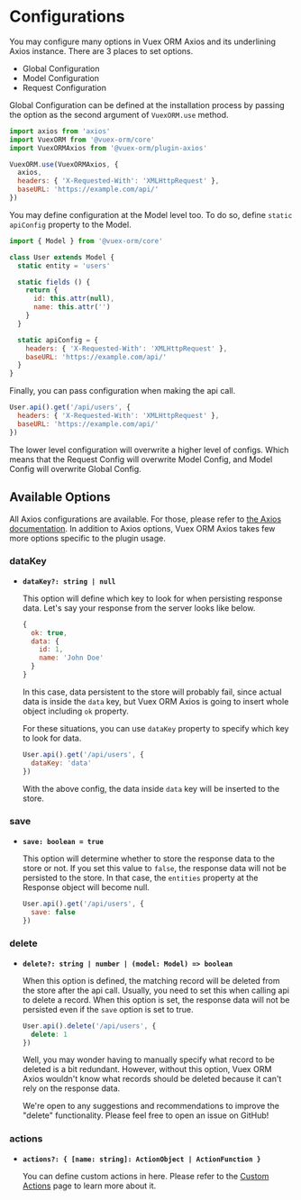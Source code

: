 # Configurations

You may configure many options in Vuex ORM Axios and its underlining Axios instance. There are 3 places to set options.

- Global Configuration
- Model Configuration
- Request Configuration

Global Configuration can be defined at the installation process by passing the option as the second argument of `VuexORM.use` method.

```js
import axios from 'axios'
import VuexORM from '@vuex-orm/core'
import VuexORMAxios from '@vuex-orm/plugin-axios'

VuexORM.use(VuexORMAxios, {
  axios,
  headers: { 'X-Requested-With': 'XMLHttpRequest' },
  baseURL: 'https://example.com/api/'
})
```

You may define configuration at the Model level too. To do so, define `static apiConfig` property to the Model.

```js
import { Model } from '@vuex-orm/core'

class User extends Model {
  static entity = 'users'

  static fields () {
    return {
      id: this.attr(null),
      name: this.attr('')
    }
  }

  static apiConfig = {
    headers: { 'X-Requested-With': 'XMLHttpRequest' },
    baseURL: 'https://example.com/api/'
  }
}
```

Finally, you can pass configuration when making the api call.

```js
User.api().get('/api/users', {
  headers: { 'X-Requested-With': 'XMLHttpRequest' },
  baseURL: 'https://example.com/api/'
})
```

The lower level configuration will overwrite a higher level of configs. Which means that the Request Config will overwrite Model Config, and Model Config will overwrite Global Config.

## Available Options

All Axios configurations are available. For those, please refer to [the Axios documentation](https://github.com/axios/axios#request-config). In addition to Axios options, Vuex ORM Axios takes few more options specific to the plugin usage.

### dataKey

- **`dataKey?: string | null`**

  This option will define which key to look for when persisting response data. Let's say your response from the server looks like below.

  ```js
  {
    ok: true,
    data: {
      id: 1,
      name: 'John Doe'
    }
  }
  ```

  In this case, data persistent to the store will probably fail, since actual data is inside the `data` key, but Vuex ORM Axios is going to insert whole object including `ok` property.

  For these situations, you can use `dataKey` property to specify which key to look for data.

  ```js
  User.api().get('/api/users', {
    dataKey: 'data'
  })
  ```

  With the above config, the data inside `data` key will be inserted to the store.

### save

- **`save: boolean = true`**

  This option will determine whether to store the response data to the store or not. If you set this value to `false`, the response data will not be persisted to the store. In that case, the `entities` property at the Response object will become null.

  ```js
  User.api().get('/api/users', {
    save: false
  })
  ```

### delete

- **`delete?: string | number | (model: Model) => boolean`**

  When this option is defined, the matching record will be deleted from the store after the api call. Usually, you need to set this when calling api to delete a record. When this option is set, the response data will not be persisted even if the `save` option is set to true.

  ```js
  User.api().delete('/api/users', {
    delete: 1
  })
  ```

  Well, you may wonder having to manually specify what record to be deleted is a bit redundant. However, without this option, Vuex ORM Axios wouldn't know what records should be deleted because it can't rely on the response data.

  We're open to any suggestions and recommendations to improve the "delete" functionality. Please feel free to open an issue on GitHub!

### actions

- **`actions?: { [name: string]: ActionObject | ActionFunction }`**

  You can define custom actions in here. Please refer to the [Custom Actions](custom-actions) page to learn more about it.
